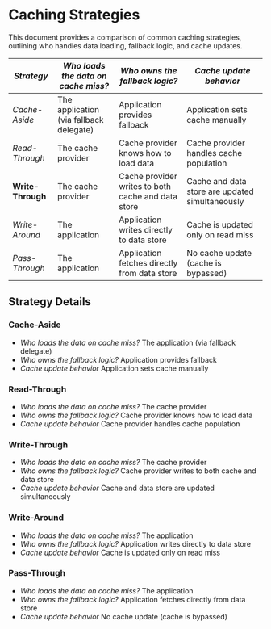 ﻿# Caching Strategies
 
 This document provides a comparison of common caching strategies, outlining who handles data loading, fallback logic, and cache updates.
 
 | *Strategy*     | *Who loads the data on cache miss?*             | *Who owns the fallback logic?*                     | *Cache update behavior*                                |
 |------------------|---------------------------------------------------|-------------------------------------------------------|-----------------------------------------------------------|
 | *Cache-Aside*  | The application (via fallback delegate)           | Application provides fallback                         | Application sets cache manually                          |
 | *Read-Through* | The cache provider                                | Cache provider knows how to load data                 | Cache provider handles cache population                  |
 | **Write-Through**| The cache provider                                | Cache provider writes to both cache and data store    | Cache and data store are updated simultaneously          |
 | *Write-Around* | The application                                   | Application writes directly to data store             | Cache is updated only on read miss                       |
 | *Pass-Through* | The application                                   | Application fetches directly from data store          | No cache update (cache is bypassed)                      |
 
 ## Strategy Details
 
 ### Cache-Aside
 - *Who loads the data on cache miss?* The application (via fallback delegate)  
 - *Who owns the fallback logic?* Application provides fallback  
 - *Cache update behavior* Application sets cache manually  
 
 ### Read-Through
 - *Who loads the data on cache miss?* The cache provider  
 - *Who owns the fallback logic?* Cache provider knows how to load data  
 - *Cache update behavior* Cache provider handles cache population  
 
 ### Write-Through
 - *Who loads the data on cache miss?* The cache provider  
 - *Who owns the fallback logic?* Cache provider writes to both cache and data store  
 - *Cache update behavior* Cache and data store are updated simultaneously  
 
 ### Write-Around
 - *Who loads the data on cache miss?* The application  
 - *Who owns the fallback logic?* Application writes directly to data store  
 - *Cache update behavior* Cache is updated only on read miss  
 
 ### Pass-Through
 - *Who loads the data on cache miss?* The application  
 - *Who owns the fallback logic?* Application fetches directly from data store  
 - *Cache update behavior* No cache update (cache is bypassed)